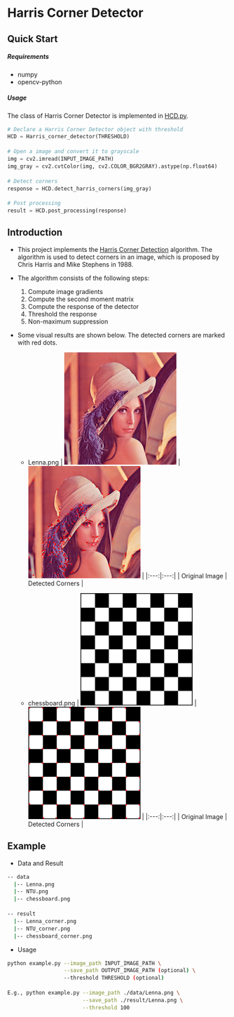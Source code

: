 # Harris Corner Detector


## Quick Start

##### Requirements
- numpy
- opencv-python

##### Usage
The class of Harris Corner Detector is implemented in [HCD.py](./HCD.py).
```python
# Declare a Harris Corner Detector object with threshold
HCD = Harris_corner_detector(THRESHOLD)

# Open a image and convert it to grayscale
img = cv2.imread(INPUT_IMAGE_PATH)
img_gray = cv2.cvtColor(img, cv2.COLOR_BGR2GRAY).astype(np.float64)

# Detect corners
response = HCD.detect_harris_corners(img_gray)

# Post processing
result = HCD.post_processing(response)
```

##

## Introduction
- This project implements the [Harris Corner Detection](https://en.wikipedia.org/wiki/Harris_corner_detector) algorithm. The algorithm is used to detect corners in an image, which is proposed by Chris Harris and Mike Stephens in 1988. 

- The algorithm consists of the following steps:
    1. Compute image gradients
    2. Compute the second moment matrix 
    3. Compute the response of the detector
    4. Threshold the response
    5. Non-maximum suppression

- Some visual results are shown below. The detected corners are marked with red dots.
    - Lenna.png
        | ![Lenna](./data/Lenna.png) | ![Lenna_corner](./result/Lenna_corner.png) |
        |:---:|:---:|
        | Original Image | Detected Corners |

    - chessboard.png
        | ![chessboard](./data/chessboard.png) | ![chessboard_corner](./result/chessboard_corner.png) |
        |:---:|:---:|
        | Original Image | Detected Corners | 


##


## Example
- Data and Result
```bash
-- data
  |-- Lenna.png
  |-- NTU.png
  |-- chessboard.png

-- result
  |-- Lenna_corner.png
  |-- NTU_corner.png
  |-- chessboard_corner.png
```

- Usage
```bash
python example.py --image_path INPUT_IMAGE_PATH \
                  --save_path OUTPUT_IMAGE_PATH (optional) \
                  --threshold THRESHOLD (optional)

E.g., python example.py --image_path ./data/Lenna.png \
                        --save_path ./result/Lenna.png \
                        --threshold 100
```
